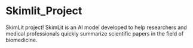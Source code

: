 # Skimlit_Project
SkimLit project! SkimLit is an AI model developed to help researchers and medical professionals quickly summarize scientific papers in the field of biomedicine.
